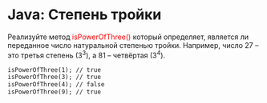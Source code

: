 # Java: Степень тройки

Реализуйте метод <convert style=color:red> isPowerOfThree() </convert> который определяет, является ли переданное число натуральной степенью тройки. Например, число 27 – это третья степень (3<sup>3</sup>), а 81 – четвёртая (3<sup>4</sup>).

```markdown
isPowerOfThree(1); // true
isPowerOfThree(3); // true
isPowerOfThree(4); // false
isPowerOfThree(9); // true
```